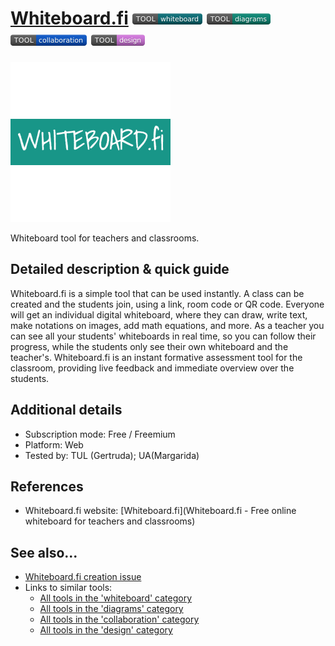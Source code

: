 # [Whiteboard.fi](https://www.whiteboard.fi/)  [<img src="images/whiteboard.png" align="bottom">](https://github.com/e-CLOSE/Toolbox/issues?q=label%3A01_TOOL+label%3Awhiteboard) [<img src="images/diagrams.png" align="bottom">](https://github.com/e-CLOSE/Toolbox/issues?q=label%3A01_TOOL+label%3Adiagrams) [<img src="images/collaboration.png" align="bottom">](https://github.com/e-CLOSE/Toolbox/issues?q=label%3A01_TOOL+label%3Acollaboration) [<img src="images/design.png" align="bottom">](https://github.com/e-CLOSE/Toolbox/issues?q=label%3A01_TOOL+label%3Adesign)

![whiteboard Logo](images/Whiteboard.png)

Whiteboard tool for teachers and classrooms.


## Detailed description & quick guide

Whiteboard.fi is a simple tool that can be used instantly. A class can be created and the students join, using a link, room code or QR code. Everyone will get an individual digital whiteboard, where they can draw, write text, make notations on images, add math equations, and more. As a teacher you can see all your students' whiteboards in real time, so you can follow their progress, while the students only see their own whiteboard and the teacher's. Whiteboard.fi is an instant formative assessment tool for the classroom, providing live feedback and immediate overview over the students.


## Additional details

- Subscription mode: Free / Freemium
- Platform: Web
- Tested by: TUL (Gertruda); UA(Margarida)


## References

- Whiteboard.fi website: [Whiteboard.fi](Whiteboard.fi - Free online whiteboard for teachers and classrooms)


## See also...

- [Whiteboard.fi creation issue](https://github.com/e-CLOSE/Toolbox/issues/115)
- Links to similar tools:
  - [All tools in the 'whiteboard' category](https://github.com/e-CLOSE/Toolbox/issues?q=label%3A01_TOOL+label%3Awhiteboard)
  - [All tools in the 'diagrams' category](https://github.com/e-CLOSE/Toolbox/issues?q=label%3A01_TOOL+label%3Adiagrams)
  - [All tools in the 'collaboration' category](https://github.com/e-CLOSE/Toolbox/issues?q=label%3A01_TOOL+label%3Acollaboration)
  - [All tools in the 'design' category](https://github.com/e-CLOSE/Toolbox/issues?q=label%3A01_TOOL+label%3Adesign)
